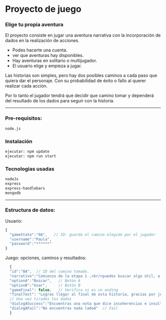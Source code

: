 # Proyecto de juego

### Elige tu propia aventura

El proyecto consiste en jugar una aventura narrativa con la incorporación de dados en la realización de acciones.

+ Podes hacerte una cuenta.
+ ver que aventuras hay disponibles.
+ Hay aventuras en solitario o multijugador. 
+ El usuario elige y empieza a jugar.

Las historias son simples, pero hay dos posibles caminos a cada paso que quiera dar el personaje. Con su probabilidad de éxito o fallo al querer realizar cada acción. 

Por lo tanto el jugador tendrá que decidir que camino tomar y dependerá del resultado de los dados para seguir con la historia.

---

### Pre-requisitos:
```sh
node.js
```

### Instalación
```sh
ejecutar: npm update
ejecutar: npm run start
```
### Tecnologias usadas
```sh
nodeJs
express
express-handlebars
mongodb
```
---

### Estructura de datos:
Usuario:
```javascript
{
  "gameState":"0A",   // ID: guarda el camino elegido por el jugador
  "username":"Paula",
  "password":"******"
}
```

Juego: opciones, caminos y resultados:
```javascript
  {
  "id":"0A",  // ID del camino tomado.
  "narrative":"Comienzo de la etapa 1 ,<br/>puedes buscar algo útil, a ver que encunetras.O usar el encendedor que tienes en la mano",  // Texto que se muestra dando el contexto y los posibles caminos.
  "optionA":"Buscar",   // Botón A
  "optionB":"Usar",     // Botón B
  "gameFinal": false,   // Verifica si es un ending
  "finalText": "Logras llegar al final de esta historia, gracias por jugar"
  // Una vez tirados los dados
  "dialogASuccess":"Encuentras una nota que dice incoherencias e insultos hacia una persona... ", // Success
  "dialogAFail":"No encuentras nada ladoA"  // Fail
  }
```
